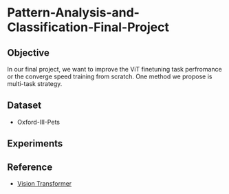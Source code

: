 # Pattern-Analysis-and-Classification-Final-Project
## Objective
In our final project, we want to improve the ViT finetuning task perfromance or the converge speed training from scratch. One method we propose is multi-task strategy.

## Dataset
- Oxford-III-Pets

## Experiments


## Reference
- [Vision Transformer](https://github.com/jeonsworld/ViT-pytorch)

